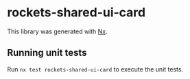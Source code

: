 # rockets-shared-ui-card

This library was generated with [Nx](https://nx.dev).

## Running unit tests

Run `nx test rockets-shared-ui-card` to execute the unit tests.
